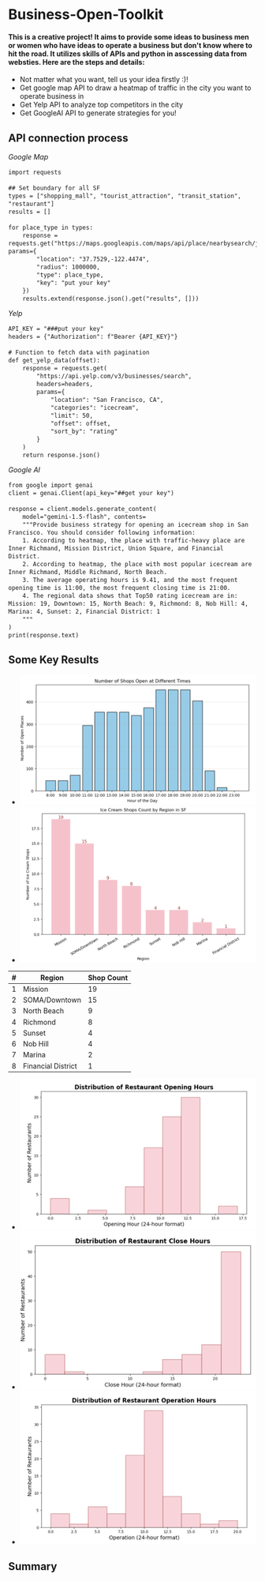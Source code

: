# Business-Open-Toolkit
#### This is a creative project! It aims to provide some ideas to business men or women who have ideas to operate a business but don't know where to hit the road. It utilizes skills of APIs and python in asscessing data from websties. Here are the steps and details:
* Not matter what you want, tell us your idea firstly :)!
* Get google map API to draw a heatmap of traffic in the city you want to operate business in
* Get Yelp API to analyze top competitors in the city
* Get GoogleAI API to generate strategies for you! 
  
## API connection process
*Google Map*
```
import requests

## Set boundary for all SF
types = ["shopping_mall", "tourist_attraction", "transit_station", "restaurant"]
results = []

for place_type in types:
    response = requests.get("https://maps.googleapis.com/maps/api/place/nearbysearch/json", params={
        "location": "37.7529,-122.4474",
        "radius": 1000000,
        "type": place_type,
        "key": "put your key"
    })
    results.extend(response.json().get("results", []))
```
*Yelp*
```
API_KEY = "###put your key"
headers = {"Authorization": f"Bearer {API_KEY}"}

# Function to fetch data with pagination
def get_yelp_data(offset):
    response = requests.get(
        "https://api.yelp.com/v3/businesses/search",
        headers=headers,
        params={
            "location": "San Francisco, CA",
            "categories": "icecream",
            "limit": 50,
            "offset": offset,
            "sort_by": "rating"
        }
    )
    return response.json()
```
*Google AI*
```
from google import genai
client = genai.Client(api_key="##get your key")

response = client.models.generate_content(
    model="gemini-1.5-flash", contents=
    """Provide business strategy for opening an icecream shop in San Francisco. You should consider following information:
    1. According to heatmap, the place with traffic-heavy place are Inner Richmand, Mission District, Union Square, and Financial District.
    2. According to heatmap, the place with most popular icecream are Inner Richmand, Middle Richmand, North Beach.
    3. The average operating hours is 9.41, and the most frequent opening time is 11:00, the most frequent closing time is 21:00.
    4. The regional data shows that Top50 rating icecream are in: Mission: 19, Downtown: 15, North Beach: 9, Richmond: 8, Nob Hill: 4, Marina: 4, Sunset: 2, Financial District: 1
    """
)
print(response.text)
```
## Some Key Results
* ![Number of Shops open in Different Times](Photo/Google.png)
* ![Number of Shops in Different Regions of SF](Photo/icecream_count_region.png)

| # | Region              | Shop Count |
|---|---------------------|-----------|
| 1 | Mission            | 19        |
| 2 | SOMA/Downtown      | 15        |
| 3 | North Beach        | 9         |
| 4 | Richmond           | 8         |
| 5 | Sunset             | 4         |
| 6 | Nob Hill           | 4         |
| 7 | Marina             | 2         |
| 8 | Financial District | 1         |

* ![Opening time of This Shops](Photo/Opening_time.png)
* ![Closing time of This Shops](Photo/Close_time.png)
* ![Operation time of This Shops in Hours](Photo/Operation_hours.png)

## Summary
